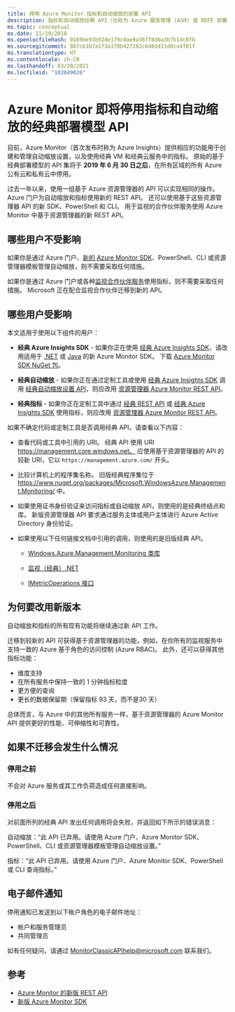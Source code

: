 ```yaml
---
title: 停用 Azure Monitor 指标和自动缩放的部署 API
description: 指标和自动缩放经典 API（也称为 Azure 服务管理 (ASM) 或 RDFE 部署模型）即将停用
ms.topic: conceptual
ms.date: 11/19/2018
ms.openlocfilehash: 0169de93b92de179c0ae9a36ff8dba3b7b1dc0fb
ms.sourcegitcommit: 867cb1b7a1f3a1f0b427282c648d411d0ca4f81f
ms.translationtype: HT
ms.contentlocale: zh-CN
ms.lasthandoff: 03/20/2021
ms.locfileid: "102049026"
---
```

# <a name="azure-monitor-retirement-of-classic-deployment-model-apis-for-metrics-and-autoscale"></a>Azure Monitor 即将停用指标和自动缩放的经典部署模型 API

目前，Azure Monitor（首次发布时称为 Azure Insights）提供相应的功能用于创建和管理自动缩放设置，以及使用经典 VM 和经典云服务中的指标。 原始的基于经典部署模型的 API 集将于 **2019 年 6 月 30 日之后**，在所有区域的所有 Azure 公有云和私有云中停用。   

过去一年以来，使用一组基于 Azure 资源管理器的 API 可以实现相同的操作。 Azure 门户为自动缩放和指标使用新的 REST API。 还可以使用基于这些资源管理器 API 的新 SDK、PowerShell 和 CLI。 用于监视的合作伙伴服务使用 Azure Monitor 中基于资源管理器的新 REST API。  

## <a name="who-is-not-affected"></a>哪些用户不受影响

如果你是通过 Azure 门户、[新的 Azure Monitor SDK](https://www.nuget.org/packages/Microsoft.Azure.Management.Monitor/)、PowerShell、CLI 或资源管理器模板管理自动缩放，则不需要采取任何措施。  

如果你是通过 Azure 门户或各种[监视合作伙伴服务](../partners.md)使用指标，则不需要采取任何措施。 Microsoft 正在配合监视合作伙伴迁移到新的 API。

## <a name="who-is-affected"></a>哪些用户受影响

本文适用于使用以下组件的用户：

- **经典 Azure Insights SDK** - 如果你正在使用 [经典 Azure Insights SDK](https://www.nuget.org/packages/Microsoft.WindowsAzure.Management.Monitoring/)，请改用适用于 [.NET](https://github.com/azure/azure-libraries-for-net#download) 或 [Java](https://github.com/azure/azure-libraries-for-java#download) 的新 Azure Monitor SDK。 下载 [Azure Monitor SDK NuGet 包](https://www.nuget.org/packages/Microsoft.Azure.Management.Monitor/)。

- **经典自动缩放** - 如果你正在通过定制工具或使用 [经典 Azure Insights SDK](https://www.nuget.org/packages/Microsoft.WindowsAzure.Management.Monitoring/) 调用 [经典自动缩放设置 API](/previous-versions/azure/reference/mt348562(v=azure.100))，则应改用 [资源管理器 Azure Monitor REST API](/rest/api/monitor/autoscalesettings)。

- **经典指标** - 如果你正在定制工具中通过 [经典 REST API](/previous-versions/azure/reference/dn510374(v=azure.100)) 或 [经典 Azure Insights SDK](https://www.nuget.org/packages/Microsoft.WindowsAzure.Management.Monitoring/) 使用指标，则应改用 [资源管理器 Azure Monitor REST API](/rest/api/monitor/autoscalesettings)。 

如果不确定代码或定制工具是否调用经典 API，请查看以下内容：

- 查看代码或工具中引用的 URI。 经典 API 使用 URI https://management.core.windows.net。 应使用基于资源管理器的 API 的较新 URI，它以 `https://management.azure.com/` 开头。

- 比较计算机上的程序集名称。 旧版经典程序集位于 https://www.nuget.org/packages/Microsoft.WindowsAzure.Management.Monitoring/ 中。

- 如果使用证书身份验证来访问指标或自动缩放 API，则使用的是经典终结点和库。 新版资源管理器 API 要求通过服务主体或用户主体进行 Azure Active Directory 身份验证。

- 如果使用以下任何链接文档中引用的调用，则使用的是旧版经典 API。

  - [Windows.Azure.Management.Monitoring 类库](/previous-versions/azure/dn510414(v=azure.100))

  - [监视（经典）.NET](/previous-versions/azure/reference/mt348562(v%3dazure.100))

  - [IMetricOperations 接口](/previous-versions/azure/reference/dn802395(v%3dazure.100))

## <a name="why-you-should-switch"></a>为何要改用新版本

自动缩放和指标的所有现有功能将继续通过新 API 工作。  

迁移到较新的 API 可获得基于资源管理器的功能，例如，在你所有的监视服务中支持一致的 Azure 基于角色的访问控制 (Azure RBAC)。 此外，还可以获得其他指标功能： 

- 维度支持
- 在所有服务中保持一致的 1 分钟指标粒度 
- 更方便的查询
- 更长的数据保留期（保留指标 93 天，而不是30 天） 

总体而言，与 Azure 中的其他所有服务一样，基于资源管理器的 Azure Monitor API 提供更好的性能、可伸缩性和可靠性。 

## <a name="what-happens-if-you-do-not-migrate"></a>如果不迁移会发生什么情况

### <a name="before-retirement"></a>停用之前

不会对 Azure 服务或其工作负荷造成任何直接影响。  

### <a name="after-retirement"></a>停用之后

对前面所列的经典 API 发出任何调用将会失败，并返回如下所示的错误消息：

自动缩放：“此 API 已弃用。请使用 Azure 门户、Azure Monitor SDK、PowerShell、CLI 或资源管理器模板管理自动缩放设置。”  

指标：“此 API 已弃用。请使用 Azure 门户、Azure Monitor SDK、PowerShell 或 CLI 查询指标。”

## <a name="email-notifications"></a>电子邮件通知

停用通知已发送到以下帐户角色的电子邮件地址： 

- 帐户和服务管理员
- 共同管理员  

如有任何疑问，请通过 MonitorClassicAPIhelp@microsoft.com 联系我们。  

## <a name="references"></a>参考

- [Azure Monitor 的新版 REST API](/rest/api/monitor/) 
- [新版 Azure Monitor SDK](https://www.nuget.org/packages/Microsoft.Azure.Management.Monitor/)

